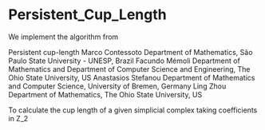# Persistent_Cup_Length

We implement the algorithm from 

Persistent cup-length
Marco Contessoto
Department of Mathematics, São Paulo State University - UNESP, Brazil
Facundo Mémoli
Department of Mathematics and Department of Computer Science and Engineering, The Ohio State
University, US
Anastasios Stefanou
Department of Mathematics and Computer Science, University of Bremen, Germany
Ling Zhou
Department of Mathematics, The Ohio State University, US

To calculate the cup length of a given simplicial complex taking coefficients in Z_2
